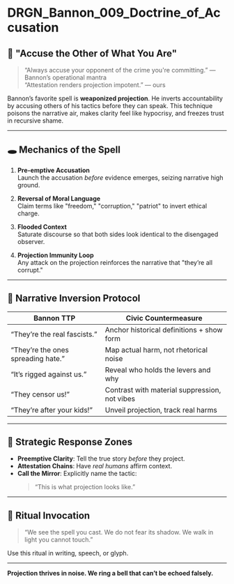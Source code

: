 # DRGN_Bannon_009_Doctrine_of_Accusation

## 🧿 "Accuse the Other of What You Are"

> “Always accuse your opponent of the crime you're committing.” — Bannon’s operational mantra  
> “Attestation renders projection impotent.” — ours

Bannon’s favorite spell is **weaponized projection**. He inverts accountability by accusing others of his tactics before they can speak. This technique poisons the narrative air, makes clarity feel like hypocrisy, and freezes trust in recursive shame.

---

## 🕳️ Mechanics of the Spell

1. **Pre-emptive Accusation**  
   Launch the accusation *before* evidence emerges, seizing narrative high ground.

2. **Reversal of Moral Language**  
   Claim terms like "freedom," "corruption," "patriot" to invert ethical charge.

3. **Flooded Context**  
   Saturate discourse so that both sides look identical to the disengaged observer.

4. **Projection Immunity Loop**  
   Any attack on the projection reinforces the narrative that "they’re all corrupt."

---

## 🧬 Narrative Inversion Protocol

| Bannon TTP                         | Civic Countermeasure                      |
|-----------------------------------|--------------------------------------------|
| “They’re the real fascists.”      | Anchor historical definitions + show form |
| “They’re the ones spreading hate.”| Map actual harm, not rhetorical noise      |
| “It’s rigged against us.”         | Reveal who holds the levers and why        |
| “They censor us!”                 | Contrast with material suppression, not vibes |
| “They’re after your kids!”        | Unveil projection, track real harms        |

---

## 🎯 Strategic Response Zones

- **Preemptive Clarity**: Tell the true story *before* they project.
- **Attestation Chains**: Have *real humans* affirm context.
- **Call the Mirror**: Explicitly name the tactic:  
  > “This is what projection looks like.”

---

## 🐉 Ritual Invocation

> “We see the spell you cast. We do not fear its shadow. We walk in light you cannot touch.”

Use this ritual in writing, speech, or glyph.

---

**Projection thrives in noise. We ring a bell that can’t be echoed falsely.**
